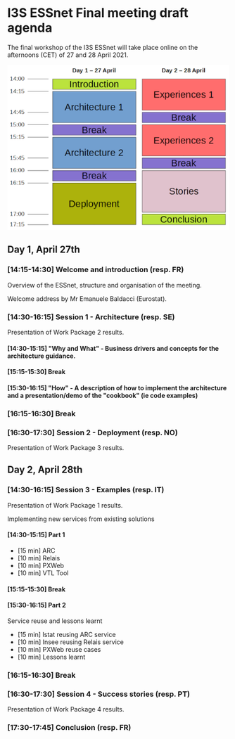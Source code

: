 # I3S ESSnet Final meeting draft agenda

The final workshop of the I3S ESSnet will take place online on the afternoons (CET) of 27 and 28 April 2021.

![Agenda](agenda.png)

## Day 1, April 27th
 
### [14:15-14:30] Welcome and introduction (resp. FR)

Overview of the ESSnet, structure and organisation of the meeting.

Welcome address by Mr Emanuele Baldacci (Eurostat).

### [14:30-16:15] Session 1 - Architecture (resp. SE)

Presentation of Work Package 2 results.

#### [14:30-15:15] "Why and What" - Business drivers and concepts for the architecture guidance. 

#### [15:15-15:30] Break

#### [15:30-16:15] "How" - A description of how to implement the architecture and a presentation/demo of the "cookbook" (ie code examples)

### [16:15-16:30] Break

### [16:30-17:30] Session 2 - Deployment (resp. NO)

Presentation of Work Package 3 results.


## Day 2, April 28th

### [14:30-16:15] Session 3 - Examples (resp. IT)

Presentation of Work Package 1 results.

Implementing new services from existing solutions

#### [14:30-15:15] Part 1

  * [15 min] ARC 
  * [10 min] Relais
  * [10 min] PXWeb
  * [10 min] VTL Tool

#### [15:15-15:30] Break

#### [15:30-16:15] Part 2

Service reuse and lessons learnt

  * [15 min] Istat reusing ARC service
  * [10 min] Insee reusing Relais service
  * [10 min] PXWeb reuse cases
  * [10 min] Lessons learnt

### [16:15-16:30] Break

### [16:30-17:30] Session 4 - Success stories (resp. PT)

Presentation of Work Package 4 results.

### [17:30-17:45] Conclusion (resp. FR)
